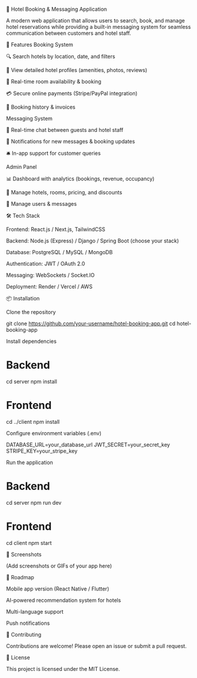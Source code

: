 🏨 Hotel Booking & Messaging Application

A modern web application that allows users to search, book, and manage hotel reservations while providing a built-in messaging system for seamless communication between customers and hotel staff.

🚀 Features
Booking System

🔍 Search hotels by location, date, and filters

🏨 View detailed hotel profiles (amenities, photos, reviews)

📅 Real-time room availability & booking

💳 Secure online payments (Stripe/PayPal integration)

📜 Booking history & invoices

Messaging System

💬 Real-time chat between guests and hotel staff

📩 Notifications for new messages & booking updates

🛎️ In-app support for customer queries

Admin Panel

📊 Dashboard with analytics (bookings, revenue, occupancy)

🏢 Manage hotels, rooms, pricing, and discounts

👥 Manage users & messages

🛠️ Tech Stack

Frontend: React.js / Next.js, TailwindCSS

Backend: Node.js (Express) / Django / Spring Boot (choose your stack)

Database: PostgreSQL / MySQL / MongoDB

Authentication: JWT / OAuth 2.0

Messaging: WebSockets / Socket.IO

Deployment: Render / Vercel / AWS

📦 Installation

Clone the repository

git clone https://github.com/your-username/hotel-booking-app.git
cd hotel-booking-app


Install dependencies

# Backend
cd server
npm install

# Frontend
cd ../client
npm install


Configure environment variables (.env)

DATABASE_URL=your_database_url
JWT_SECRET=your_secret_key
STRIPE_KEY=your_stripe_key


Run the application

# Backend
cd server
npm run dev

# Frontend
cd client
npm start

📸 Screenshots

(Add screenshots or GIFs of your app here)

🔮 Roadmap

 Mobile app version (React Native / Flutter)

 AI-powered recommendation system for hotels

 Multi-language support

 Push notifications

🤝 Contributing

Contributions are welcome! Please open an issue or submit a pull request.

📜 License

This project is licensed under the MIT License.
